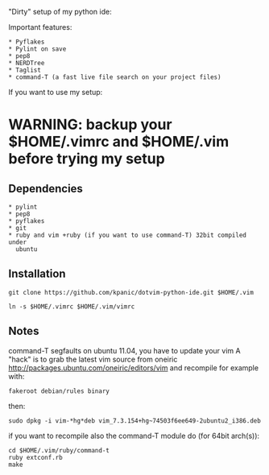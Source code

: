 "Dirty" setup of my python ide:

Important features:

    * Pyflakes
    * Pylint on save
    * pep8
    * NERDTree
    * Taglist
    * command-T (a fast live file search on your project files)

If you want to use my setup:

# WARNING: backup your $HOME/.vimrc and $HOME/.vim before trying my setup

## Dependencies

    * pylint
    * pep8
    * pyflakes
    * git
    * ruby and vim +ruby (if you want to use command-T) 32bit compiled under
      ubuntu

## Installation

    git clone https://github.com/kpanic/dotvim-python-ide.git $HOME/.vim

    ln -s $HOME/.vimrc $HOME/.vim/vimrc

## Notes

command-T segfaults on ubuntu 11.04, you have to update your vim
A "hack" is to grab the latest vim source from oneiric
http://packages.ubuntu.com/oneiric/editors/vim and recompile for example
with:

    fakeroot debian/rules binary

then:

    sudo dpkg -i vim-*hg*deb vim_7.3.154+hg~74503f6ee649-2ubuntu2_i386.deb

if you want to recompile also the command-T module do (for 64bit arch(s)):

    cd $HOME/.vim/ruby/command-t
    ruby extconf.rb
    make
